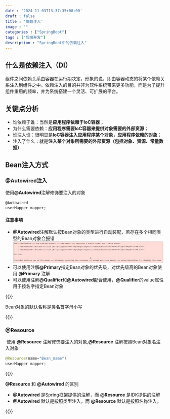 ```yaml
---
date : '2024-11-03T13:37:35+08:00'
draft : false
title : '依赖注入'
image : ""
categories : ["SpringBoot"]
tags : ["后端开发"]
description : "SpringBoot中的依赖注入"
---
```

## 什么是依赖注入（DI）

组件之间依赖关系由容器在运行期决定，形象的说，即由容器动态的将某个依赖关系注入到组件之中。依赖注入的目的并非为软件系统带来更多功能，而是为了提升组件重用的频率，并为系统搭建一个灵活、可扩展的平台。

## 关键点分析

- 谁依赖于谁：当然是**应用程序依赖于IoC容器**；
- 为什么需要依赖：**应用程序需要IoC容器来提供对象需要的外部资源**；
- 谁注入谁：很明显是**IoC容器注入应用程序某个对象，应用程序依赖的对象**；
- 注入了什么：就是**注入某个对象所需要的外部资源（包括对象、资源、常量数据）**

## Bean注入方式

### @Autowired注入

使用<strong>@Autowired</strong>注解修饰要注入的对象

```
@Autowired
userMapper mapper;
```

#### 注意事项

- **@Autowired**注解默认按Bean对象的类型进行自动装配，若存在多个相同类型的Bean对象会报错![](微信截图_20241103145720.png)
- 可以使用注解<strong>@Primary</strong>指定Bean对象的优先级，对优先级高的Bean对象使用 **@Primary** 注解
- 可以使用注解<strong>@Qualifier</strong>和<strong>@Autowired</strong>配合使用，<strong>@Qualifier</strong>的value属性用于按名字指定Bean对象

{{<notice tip>}}

Bean对象的默认名称是类名首字母小写

{{</notice>}}

### @Resource

​		使用 **@Resource** 注解修饰要注入的对象,**@Resource** 注解按照Bean对象名注入对象

```java
@Resource(name="Bean_name")
userMapper mapper;
```

{{<notice tip>}}

**@Resource** 和 **@Autowired** 的区别

- **@Autowired** 是Spring框架提供的注解，而 **@Resource** 是IDK提供的注解
- **@Autowired** 默认是按照类型注入，而 **@Resource** 默认是按照名称注入。

{{</notice>}}
